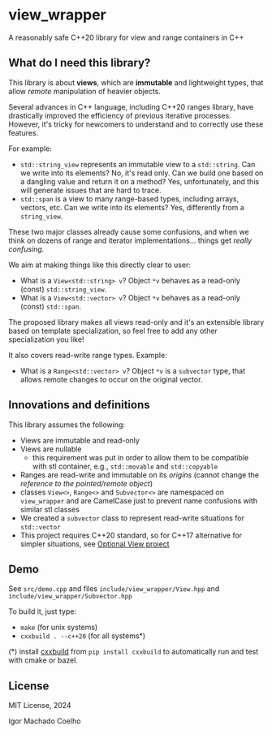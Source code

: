 # view_wrapper
A reasonably safe C++20 library for view and range containers in C++

## What do I need this library?

This library is about **views**, which are **immutable** and lightweight types,
that allow *remote* manipulation of heavier objects.

Several advances in C++ language, including C++20 ranges library, 
have drastically improved the efficiency of previous iterative processes.
However, it's tricky for newcomers to understand and to correctly use these
features.

For example:

-  `std::string_view` represents an immutable view to a `std::string`.
Can we write into its elements? No, it's read only. 
Can we build one based on a dangling value and return it on a method? 
Yes, unfortunately, and this will generate issues that are hard to trace.
- `std::span` is a view to many range-based types, including arrays, vectors, etc.
Can we write into its elements? Yes, differently from a `string_view`.

These two major classes already cause some confusions, 
and when we think on dozens of range and iterator implementations... 
things get *really confusing*.

We aim at making things like this directly clear to user:

- What is a `View<std::string> v`? Object `*v` behaves as a read-only (const) `std::string_view`.
- What is a `View<std::vector> v`? Object `*v` behaves as a read-only (const) `std::span`.

The proposed library makes all views read-only and it's an extensible library
based on template specialization, so feel free to add any other specialization you like!

It also covers read-write range types. Example:

- What is a `Range<std::vector> v`? Object `*v` is a `subvector` type, that allows remote changes to occur on the original vector.

## Innovations and definitions

This library assumes the following:

- Views are immutable and read-only
- Views are nullable
   * this requirement was put in order to allow them to be compatible with stl container, e.g., `std::movable` and `std::copyable`
- Ranges are read-write and immutable on its *origins* (cannot change the *reference to the pointed/remote object*)
- classes `View<>`, `Range<>` and `Subvector<>` are namespaced on `view_wrapper` and are CamelCase just to prevent name confusions with similar stl classes
- We created a `subvector` class to represent read-write situations for `std::vector`
- This project requires C++20 standard, so for C++17 alternative for simpler situations, see [Optional View project](https://github.com/igormcoelho/optional_view)

## Demo

See `src/demo.cpp` and files `include/view_wrapper/View.hpp` and `include/view_wrapper/Subvector.hpp` 

To build it, just type:

- `make` (for unix systems)
- `cxxbuild . --c++20` (for all systems*)

(*) install [cxxbuild](https://github.com/manydeps/cxxbuild) from `pip install cxxbuild` to automatically run and test with cmake or bazel.

## License

MIT License, 2024

Igor Machado Coelho

